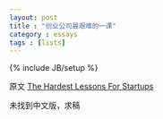 ```yaml
---
layout: post
title : "创业公司最艰难的一课"
category : essays
tags : [lists]
---
```

{% include JB/setup %}

原文 [The Hardest Lessons For Startups](http://www.paulgraham.com/startuplessons.html)  

未找到中文版，求稿  
